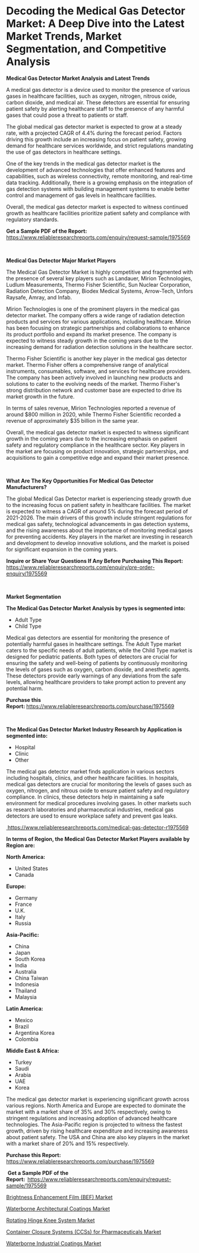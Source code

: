 <p><h1>Decoding the Medical Gas Detector Market: A Deep Dive into the Latest Market Trends, Market Segmentation, and Competitive Analysis</h1></p><p><strong>Medical Gas Detector Market Analysis and Latest Trends</strong></p>
<p><p>A medical gas detector is a device used to monitor the presence of various gases in healthcare facilities, such as oxygen, nitrogen, nitrous oxide, carbon dioxide, and medical air. These detectors are essential for ensuring patient safety by alerting healthcare staff to the presence of any harmful gases that could pose a threat to patients or staff.</p><p>The global medical gas detector market is expected to grow at a steady rate, with a projected CAGR of 4.4% during the forecast period. Factors driving this growth include an increasing focus on patient safety, growing demand for healthcare services worldwide, and strict regulations mandating the use of gas detectors in healthcare settings.</p><p>One of the key trends in the medical gas detector market is the development of advanced technologies that offer enhanced features and capabilities, such as wireless connectivity, remote monitoring, and real-time data tracking. Additionally, there is a growing emphasis on the integration of gas detection systems with building management systems to enable better control and management of gas levels in healthcare facilities.</p><p>Overall, the medical gas detector market is expected to witness continued growth as healthcare facilities prioritize patient safety and compliance with regulatory standards. </p></p>
<p><strong>Get a Sample PDF of the Report:&nbsp;</strong> <a href="https://www.reliableresearchreports.com/enquiry/request-sample/1975569">https://www.reliableresearchreports.com/enquiry/request-sample/1975569</a></p>
<p>&nbsp;</p>
<p><strong>Medical Gas Detector Major Market Players</strong></p>
<p><p>The Medical Gas Detector Market is highly competitive and fragmented with the presence of several key players such as Landauer, Mirion Technologies, Ludlum Measurements, Thermo Fisher Scientific, Sun Nuclear Corporation, Radiation Detection Company, Biodex Medical Systems, Arrow-Tech, Unfors Raysafe, Amray, and Infab. </p><p>Mirion Technologies is one of the prominent players in the medical gas detector market. The company offers a wide range of radiation detection products and services for various applications, including healthcare. Mirion has been focusing on strategic partnerships and collaborations to enhance its product portfolio and expand its market presence. The company is expected to witness steady growth in the coming years due to the increasing demand for radiation detection solutions in the healthcare sector.</p><p>Thermo Fisher Scientific is another key player in the medical gas detector market. Thermo Fisher offers a comprehensive range of analytical instruments, consumables, software, and services for healthcare providers. The company has been actively involved in launching new products and solutions to cater to the evolving needs of the market. Thermo Fisher's strong distribution network and customer base are expected to drive its market growth in the future.</p><p>In terms of sales revenue, Mirion Technologies reported a revenue of around $800 million in 2020, while Thermo Fisher Scientific recorded a revenue of approximately $35 billion in the same year.</p><p>Overall, the medical gas detector market is expected to witness significant growth in the coming years due to the increasing emphasis on patient safety and regulatory compliance in the healthcare sector. Key players in the market are focusing on product innovation, strategic partnerships, and acquisitions to gain a competitive edge and expand their market presence.</p></p>
<p>&nbsp;</p>
<p><strong>What Are The Key Opportunities For Medical Gas Detector Manufacturers?</strong></p>
<p><p>The global Medical Gas Detector market is experiencing steady growth due to the increasing focus on patient safety in healthcare facilities. The market is expected to witness a CAGR of around 5% during the forecast period of 2021-2026. The main drivers of this growth include stringent regulations for medical gas safety, technological advancements in gas detection systems, and the rising awareness about the importance of monitoring medical gases for preventing accidents. Key players in the market are investing in research and development to develop innovative solutions, and the market is poised for significant expansion in the coming years.</p></p>
<p><strong>Inquire or Share Your Questions If Any Before Purchasing This Report:</strong> <a href="https://www.reliableresearchreports.com/enquiry/pre-order-enquiry/1975569">https://www.reliableresearchreports.com/enquiry/pre-order-enquiry/1975569</a></p>
<p>&nbsp;</p>
<p><strong>Market Segmentation</strong></p>
<p><strong>The Medical Gas Detector Market Analysis by types is segmented into:</strong></p>
<p><ul><li>Adult Type</li><li>Child Type</li></ul></p>
<p><p>Medical gas detectors are essential for monitoring the presence of potentially harmful gases in healthcare settings. The Adult Type market caters to the specific needs of adult patients, while the Child Type market is designed for pediatric patients. Both types of detectors are crucial for ensuring the safety and well-being of patients by continuously monitoring the levels of gases such as oxygen, carbon dioxide, and anesthetic agents. These detectors provide early warnings of any deviations from the safe levels, allowing healthcare providers to take prompt action to prevent any potential harm.</p></p>
<p><strong>Purchase this Report:&nbsp;</strong><a href="https://www.reliableresearchreports.com/purchase/1975569">https://www.reliableresearchreports.com/purchase/1975569</a></p>
<p>&nbsp;</p>
<p><strong>The Medical Gas Detector Market Industry Research by Application is segmented into:</strong></p>
<p><ul><li>Hospital</li><li>Clinic</li><li>Other</li></ul></p>
<p><p>The medical gas detector market finds application in various sectors including hospitals, clinics, and other healthcare facilities. In hospitals, medical gas detectors are crucial for monitoring the levels of gases such as oxygen, nitrogen, and nitrous oxide to ensure patient safety and regulatory compliance. In clinics, these detectors help in maintaining a safe environment for medical procedures involving gases. In other markets such as research laboratories and pharmaceutical industries, medical gas detectors are used to ensure workplace safety and prevent gas leaks.</p></p>
<p><a href="https://www.reliableresearchreports.com/medical-gas-detector-r1975569">&nbsp;https://www.reliableresearchreports.com/medical-gas-detector-r1975569</a></p>
<p><strong>In terms of Region, the Medical Gas Detector Market Players available by Region are:</strong></p>
<p>
    <p> <strong> North America: </strong>
        <ul>
            <li>United States</li>
            <li>Canada</li>
        </ul>
        </p> 
    <p> <strong> Europe: </strong>
        <ul>
            <li>Germany</li>
            <li>France</li>
            <li>U.K.</li>
            <li>Italy</li>
            <li>Russia</li>
        </ul>
        </p> 
    <p> <strong> Asia-Pacific: </strong>
        <ul>
            <li>China</li>
            <li>Japan</li>
            <li>South Korea</li>
            <li>India</li>
            <li>Australia</li>
            <li>China Taiwan</li>
            <li>Indonesia</li>
            <li>Thailand</li>
            <li>Malaysia</li>
        </ul>
        </p> 
    <p> <strong> Latin America: </strong>
        <ul>
            <li>Mexico</li>
            <li>Brazil</li>
            <li>Argentina Korea</li>
            <li>Colombia</li>
        </ul>
        </p> 
    <p> <strong> Middle East & Africa: </strong>
        <ul>
            <li>Turkey</li>
            <li>Saudi</li>
            <li>Arabia</li>
            <li>UAE</li>
            <li>Korea</li>
        </ul>
    </p>
    </p>
<p><p>The medical gas detector market is experiencing significant growth across various regions. North America and Europe are expected to dominate the market with a market share of 35% and 30% respectively, owing to stringent regulations and increasing adoption of advanced healthcare technologies. The Asia-Pacific region is projected to witness the fastest growth, driven by rising healthcare expenditure and increasing awareness about patient safety. The USA and China are also key players in the market with a market share of 20% and 15% respectively.</p></p>
<p><strong>Purchase this Report: </strong><a href="https://www.reliableresearchreports.com/purchase/1975569">https://www.reliableresearchreports.com/purchase/1975569</a></p>
<p>&nbsp;<strong>Get a Sample PDF of the Report:&nbsp;&nbsp;</strong><a href="https://www.reliableresearchreports.com/enquiry/request-sample/1975569">https://www.reliableresearchreports.com/enquiry/request-sample/1975569</a></p>
<p><strong></strong></p>
<p><p><a href="https://issuu.com/reportprime-2/docs/brightness-enhancement-film-bef-market-size-2030.p">Brightness Enhancement Film (BEF) Market</a></p><p><a href="https://www.linkedin.com/pulse/waterborne-architectural-coatings-market-comprehensive-qugce">Waterborne Architectural Coatings Market</a></p><p><a href="https://github.com/eeaveuhhh/Market-Research-Report-List-2/blob/main/rotating-hinge-knee-system-market.md">Rotating Hinge Knee System Market</a></p><p><a href="https://github.com/brentleyjimmiealvaradoz4l1rea/Market-Research-Report-List-2/blob/main/container-closure-systems-ccss-for-pharmaceuticals-market.md">Container Closure Systems (CCSs) for Pharmaceuticals Market</a></p><p><a href="https://www.linkedin.com/pulse/waterborne-industrial-coatings-market-report-reveals-latest-xrmqe">Waterborne Industrial Coatings Market</a></p></p>